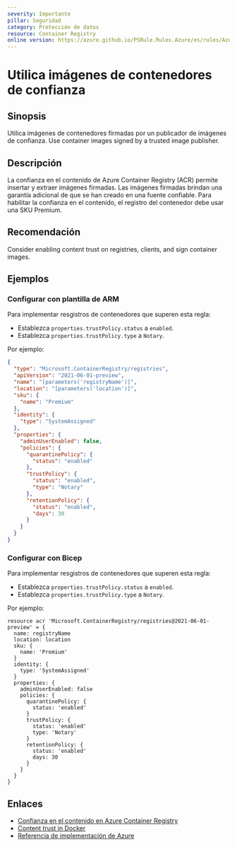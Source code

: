 ```yaml
---
severity: Importante
pillar: Seguridad
category: Protección de datos
resource: Container Registry
online version: https://azure.github.io/PSRule.Rules.Azure/es/rules/Azure.ACR.ContentTrust/
---
```


# Utilica imágenes de contenedores de confianza

## Sinopsis

Utilica imágenes de contenedores firmadas por un publicador de imágenes de confianza.
Use container images signed by a trusted image publisher.

## Descripción

La confianza en el contenido de Azure Container Registry (ACR) permite insertar y extraer imágenes firmadas.
Las imágenes firmadas brindan una garantía adicional de que se han creado en una fuente confiable.
Para habilitar la confianza en el contenido, el registro del contenedor debe usar una SKU Premium.

## Recomendación

Consider enabling content trust on registries, clients, and sign container images.

## Ejemplos

### Configurar con plantilla de ARM

Para implementar resgistros de contenedores que superen esta regla:

- Establezca `properties.trustPolicy.status` a `enabled`.
- Establezca `properties.trustPolicy.type` a `Notary`.

Por ejemplo:

```json
{
  "type": "Microsoft.ContainerRegistry/registries",
  "apiVersion": "2021-06-01-preview",
  "name": "[parameters('registryName')]",
  "location": "[parameters('location')]",
  "sku": {
    "name": "Premium"
  },
  "identity": {
    "type": "SystemAssigned"
  },
  "properties": {
    "adminUserEnabled": false,
    "policies": {
      "quarantinePolicy": {
        "status": "enabled"
      },
      "trustPolicy": {
        "status": "enabled",
        "type": "Notary"
      },
      "retentionPolicy": {
        "status": "enabled",
        "days": 30
      }
    }
  }
}
```

### Configurar con Bicep

Para implementar resgistros de contenedores que superen esta regla:

- Establezca `properties.trustPolicy.status` a `enabled`.
- Establezca `properties.trustPolicy.type` a `Notary`.

Por ejemplo:

```bicep
resource acr 'Microsoft.ContainerRegistry/registries@2021-06-01-preview' = {
  name: registryName
  location: location
  sku: {
    name: 'Premium'
  }
  identity: {
    type: 'SystemAssigned'
  }
  properties: {
    adminUserEnabled: false
    policies: {
      quarantinePolicy: {
        status: 'enabled'
      }
      trustPolicy: {
        status: 'enabled'
        type: 'Notary'
      }
      retentionPolicy: {
        status: 'enabled'
        days: 30
      }
    }
  }
}
```

## Enlaces

- [Confianza en el contenido en Azure Container Registry](https://docs.microsoft.com/azure/container-registry/container-registry-content-trust)
- [Content trust in Docker](https://docs.docker.com/engine/security/trust/content_trust/)
- [Referencia de implementación de Azure](https://docs.microsoft.com/azure/templates/microsoft.containerregistry/registries)
